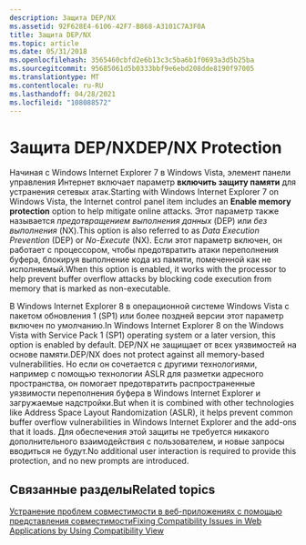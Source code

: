 ```yaml
---
description: Защита DEP/NX
ms.assetid: 92F628E4-6106-42F7-B868-A3101C7A3F0A
title: Защита DEP/NX
ms.topic: article
ms.date: 05/31/2018
ms.openlocfilehash: 3565460cbfd2e6b13c3c5ba6b1f0693a3d5b25ba
ms.sourcegitcommit: 95685061d5b0333bbf9e6ebd208dde8190f97005
ms.translationtype: MT
ms.contentlocale: ru-RU
ms.lasthandoff: 04/28/2021
ms.locfileid: "108088572"
---
```

# <a name="depnx-protection"></a><span data-ttu-id="cf741-103">Защита DEP/NX</span><span class="sxs-lookup"><span data-stu-id="cf741-103">DEP/NX Protection</span></span>

<span data-ttu-id="cf741-104">Начиная с Windows Internet Explorer 7 в Windows Vista, элемент панели управления Интернет включает параметр **включить защиту памяти** для устранения сетевых атак.</span><span class="sxs-lookup"><span data-stu-id="cf741-104">Starting with Windows Internet Explorer 7 on Windows Vista, the Internet control panel item includes an **Enable memory protection** option to help mitigate online attacks.</span></span> <span data-ttu-id="cf741-105">Этот параметр также называется *предотвращением выполнения данных* (DEP) или *без выполнения* (NX).</span><span class="sxs-lookup"><span data-stu-id="cf741-105">This option is also referred to as *Data Execution Prevention* (DEP) or *No-Execute* (NX).</span></span> <span data-ttu-id="cf741-106">Если этот параметр включен, он работает с процессором, чтобы предотвратить атаки переполнения буфера, блокируя выполнение кода из памяти, помеченной как не исполняемый.</span><span class="sxs-lookup"><span data-stu-id="cf741-106">When this option is enabled, it works with the processor to help prevent buffer overflow attacks by blocking code execution from memory that is marked as non-executable.</span></span>

<span data-ttu-id="cf741-107">В Windows Internet Explorer 8 в операционной системе Windows Vista с пакетом обновления 1 (SP1) или более поздней версии этот параметр включен по умолчанию.</span><span class="sxs-lookup"><span data-stu-id="cf741-107">In Windows Internet Explorer 8 on the Windows Vista with Service Pack 1 (SP1) operating system or a later version, this option is enabled by default.</span></span> <span data-ttu-id="cf741-108">DEP/NX не защищает от всех уязвимостей на основе памяти.</span><span class="sxs-lookup"><span data-stu-id="cf741-108">DEP/NX does not protect against all memory-based vulnerabilities.</span></span> <span data-ttu-id="cf741-109">Но если он сочетается с другими технологиями, например с помощью технологии ASLR для разметки адресного пространства, он помогает предотвратить распространенные уязвимости переполнения буфера в Windows Internet Explorer и загружаемые надстройки.</span><span class="sxs-lookup"><span data-stu-id="cf741-109">But when it is combined with other technologies like Address Space Layout Randomization (ASLR), it helps prevent common buffer overflow vulnerabilities in Windows Internet Explorer and the add-ons that it loads.</span></span> <span data-ttu-id="cf741-110">Для обеспечения этой защиты не требуется никакого дополнительного взаимодействия с пользователем, и новые запросы вводиться не будут.</span><span class="sxs-lookup"><span data-stu-id="cf741-110">No additional user interaction is required to provide this protection, and no new prompts are introduced.</span></span>

## <a name="related-topics"></a><span data-ttu-id="cf741-111">Связанные разделы</span><span class="sxs-lookup"><span data-stu-id="cf741-111">Related topics</span></span>

<dl> <dt>

[<span data-ttu-id="cf741-112">Устранение проблем совместимости в веб-приложениях с помощью представления совместимости</span><span class="sxs-lookup"><span data-stu-id="cf741-112">Fixing Compatibility Issues in Web Applications by Using Compatibility View</span></span>](remediating-web-applications-and-add-ons.md)
</dt> </dl>

 

 



